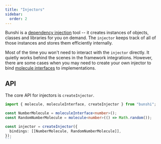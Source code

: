 ```yaml
---
title: "Injectors"
sidebar:
  order: 2
---
```


Bunshi is a [dependency injection](https://en.wikipedia.org/wiki/Dependency_injection) tool -- it creates instances of objects, classes and libraries for you on demand. The `injector` keeps track of all of those instances and stores them efficiently internally.

Most of the time you won't need to interact with the `injector` directly. It quietly works behind the scenes in the framework integrations. However, there are some cases when you may need to create your own injector to bind [molecule interfaces](/interfaces) to implementations.

## API

The core API for injectors is `createInjector`.

````ts
import { molecule, moleculeInterface, createInjector } from "bunshi";

const NumberMolecule = moleculeInterface<number>();
const RandomNumberMolecule = molecule<number>(() => Math.random());

const injector = createInjector({
  bindings: [[NumberMolecule, RandomNumberMolecule]],
});
```